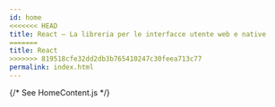 ```yaml
---
id: home
<<<<<<< HEAD
title: React – La libreria per le interfacce utente web e native
=======
title: React
>>>>>>> 819518cfe32dd2db3b765410247c30feea713c77
permalink: index.html
---
```


{/* See HomeContent.js */}